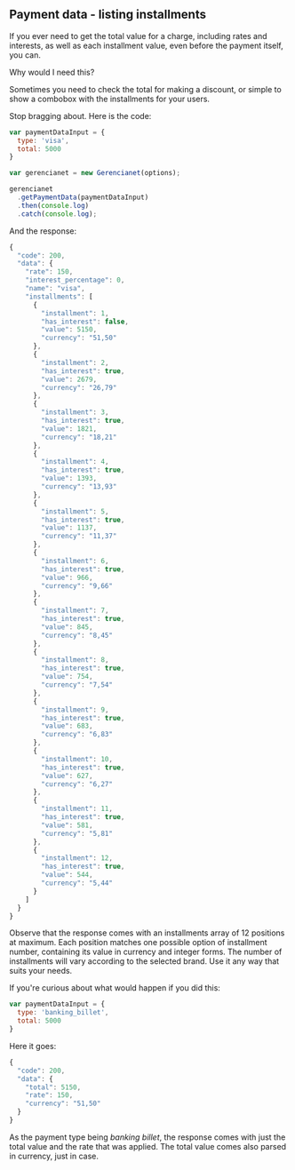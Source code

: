 ## Payment data - listing installments

If you ever need to get the total value for a charge, including rates and interests, as well as each installment value, even before the payment itself, you can.

Why would I need this?

Sometimes you need to check the total for making a discount, or simple to show a combobox with the installments for your users.

Stop bragging about. Here is the code:

```js
var paymentDataInput = {
  type: 'visa',
  total: 5000
}

var gerencianet = new Gerencianet(options);

gerencianet
  .getPaymentData(paymentDataInput)
  .then(console.log)
  .catch(console.log);
```

And the response:

```js
{
  "code": 200,
  "data": {
    "rate": 150,
    "interest_percentage": 0,
    "name": "visa",
    "installments": [
      {
        "installment": 1,
        "has_interest": false,
        "value": 5150,
        "currency": "51,50"
      },
      {
        "installment": 2,
        "has_interest": true,
        "value": 2679,
        "currency": "26,79"
      },
      {
        "installment": 3,
        "has_interest": true,
        "value": 1821,
        "currency": "18,21"
      },
      {
        "installment": 4,
        "has_interest": true,
        "value": 1393,
        "currency": "13,93"
      },
      {
        "installment": 5,
        "has_interest": true,
        "value": 1137,
        "currency": "11,37"
      },
      {
        "installment": 6,
        "has_interest": true,
        "value": 966,
        "currency": "9,66"
      },
      {
        "installment": 7,
        "has_interest": true,
        "value": 845,
        "currency": "8,45"
      },
      {
        "installment": 8,
        "has_interest": true,
        "value": 754,
        "currency": "7,54"
      },
      {
        "installment": 9,
        "has_interest": true,
        "value": 683,
        "currency": "6,83"
      },
      {
        "installment": 10,
        "has_interest": true,
        "value": 627,
        "currency": "6,27"
      },
      {
        "installment": 11,
        "has_interest": true,
        "value": 581,
        "currency": "5,81"
      },
      {
        "installment": 12,
        "has_interest": true,
        "value": 544,
        "currency": "5,44"
      }
    ]
  }
}
```

Observe that the response comes with an installments array of 12 positions at maximum. Each position matches one possible option of installment number, containing its value in currency and integer forms. The number of installments will vary according to the selected brand. Use it any way that suits your needs.

If you're curious about what would happen if you did this:

```js
var paymentDataInput = {
  type: 'banking_billet',
  total: 5000
}
```

Here it goes:

```js
{
  "code": 200,
  "data": {
    "total": 5150,
    "rate": 150,
    "currency": "51,50"
  }
}
```

As the payment type being *banking billet*, the response comes with just the total value and the rate that was applied. The total value comes also parsed in currency, just in case.